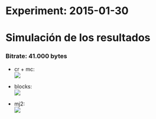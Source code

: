 Experiment: 2015-01-30
======================

Simulación de los resultados
=============

### Bitrate: 41.000 bytes
  * cr + mc:  
    ![](../gifs/prediction_41000.gif)

  * blocks:  
    ![](../gifs/blocks_41000.gif)

  * mj2:  
    ![](../gifs/trunc_41000.gif)
